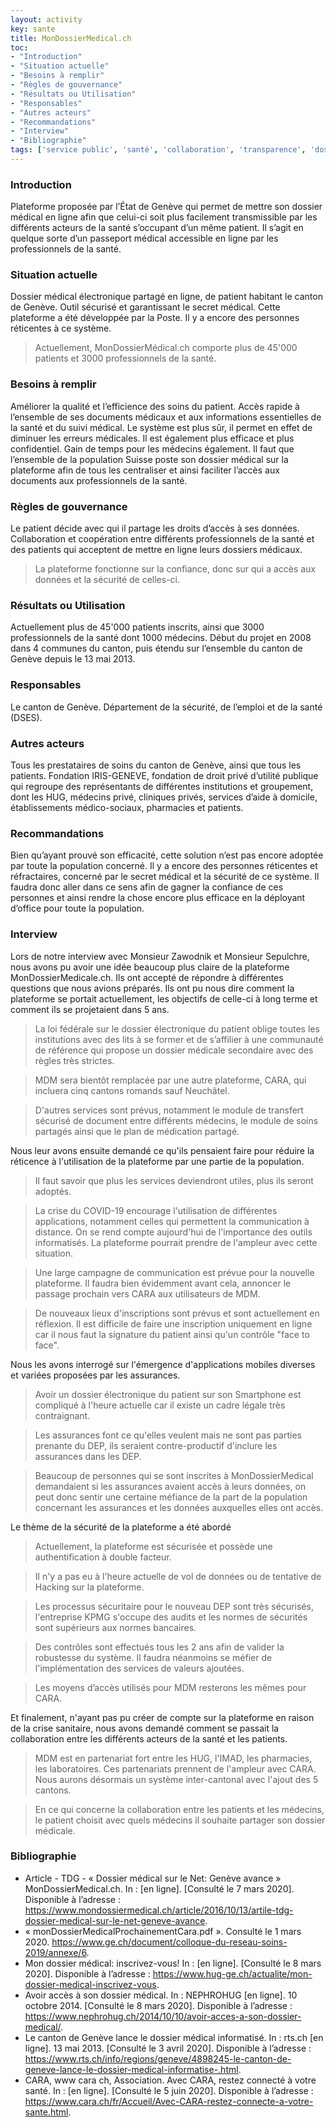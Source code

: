```yaml
---
layout: activity
key: sante
title: MonDossierMedical.ch
toc:
- "Introduction"
- "Situation actuelle"
- "Besoins à remplir"
- "Règles de gouvernance"
- "Résultats ou Utilisation"
- "Responsables"
- "Autres acteurs"
- "Recommandations"
- "Interview"
- "Bibliographie"
tags: ['service public', 'santé', 'collaboration', 'transparence', 'dossier méedical']
---
```


### Introduction

Plateforme proposée par l’État de Genève qui permet de mettre son dossier médical en
ligne afin que celui-ci soit plus facilement transmissible par les différents acteurs de la
santé s’occupant d’un même patient. Il s’agit en quelque sorte d’un passeport médical
accessible en ligne par les professionnels de la santé. 

### Situation actuelle

Dossier médical électronique partagé en ligne, de patient habitant le canton de Genève. Outil sécurisé et garantissant le secret médical. Cette plateforme a été développée par la Poste. Il y a encore des personnes réticentes à ce système.

>  Actuellement, MonDossierMédical.ch comporte plus de 45'000 patients et 3000 professionnels de la santé. 

### Besoins à remplir

Améliorer la qualité et l’efficience des soins du patient. Accès rapide à l’ensemble de ses documents médicaux et aux informations essentielles de la santé et du suivi médical. Le système est plus sûr, il permet en effet de diminuer les erreurs médicales. Il est également plus efficace et plus confidentiel. Gain de temps pour les médecins également. Il faut que l’ensemble de la population Suisse poste son dossier médical sur la plateforme afin de tous les centraliser et ainsi faciliter l’accès aux documents aux professionnels de la santé.

### Règles de gouvernance

Le patient décide avec qui il partage les droits d’accès à ses données. Collaboration et coopération entre différents professionnels de la santé et des patients qui acceptent de mettre en ligne leurs dossiers médicaux.

>  La plateforme fonctionne sur la confiance, donc sur qui a accès aux données et la sécurité de celles-ci.

### Résultats ou Utilisation

Actuellement plus de 45'000 patients inscrits, ainsi que 3000 professionnels de la santé dont 1000 médecins. Début du projet en 2008 dans 4 communes du canton, puis étendu sur l’ensemble du canton de Genève depuis le 13 mai 2013.

### Responsables

Le canton de Genève. Département de la sécurité, de l’emploi et de la santé (DSES).

### Autres acteurs

Tous les prestataires de soins du canton de Genève, ainsi que tous les patients. Fondation IRIS-GENEVE, fondation de droit privé d’utilité publique qui regroupe des représentants de différentes institutions et groupement, dont les HUG, médecins privé, cliniques privés, services d’aide à domicile, établissements médico-sociaux, pharmacies et patients.

### Recommandations

Bien qu’ayant prouvé son efficacité, cette solution n’est pas encore adoptée par toute la population concerné. Il y a encore des personnes réticentes et réfractaires, concerné par le secret médical et la sécurité de ce système. Il faudra donc aller dans ce sens afin de gagner la confiance de ces personnes et ainsi rendre la chose encore plus efficace en la déployant d’office pour toute la population.

### Interview

Lors de notre interview avec Monsieur Zawodnik et Monsieur Sepulchre, nous avons pu avoir une idée beaucoup plus claire de la plateforme MonDossierMedicale.ch. Ils ont accepté de répondre à différentes questions que nous avions préparés. Ils ont pu nous dire comment la plateforme se portait actuellement, les objectifs de celle-ci à long terme et comment ils se projetaient dans 5 ans.

>  La loi fédérale sur le dossier électronique du patient oblige toutes les institutions avec des lits à se former et de s’affilier à une communauté de référence qui propose un dossier médicale secondaire avec des règles très strictes.

>  MDM sera bientôt remplacée par une autre plateforme, CARA, qui incluera cinq cantons romands sauf Neuchâtel.

>  D'autres services sont prévus, notamment le module de transfert sécurisé de document entre différents médecins, le module de soins partagés ainsi que le plan de médication partagé.

Nous leur avons ensuite demandé ce qu'ils pensaient faire pour réduire la réticence à l'utilisation de la plateforme par une partie de la population.

>  Il faut savoir que plus les services deviendront utiles, plus ils seront adoptés.

>  La crise du COVID-19 encourage l'utilisation de différentes applications, notamment celles qui permettent la communication à distance. On se rend compte aujourd'hui de l'importance des outils informatisés. La plateforme pourrait prendre de l'ampleur avec cette situation.

>  Une large campagne de communication est prévue pour la nouvelle plateforme. Il faudra bien évidemment avant cela, annoncer le passage prochain vers CARA aux utilisateurs de MDM.

>  De nouveaux lieux d'inscriptions sont prévus et sont actuellement en réflexion. Il est difficile de faire une inscription uniquement en ligne car il nous faut la signature du patient ainsi qu'un contrôle "face to face".

Nous les avons interrogé sur l'émergence d'applications mobiles diverses et variées proposées par les assurances.

>  Avoir un dossier électronique du patient sur son Smartphone est compliqué à l'heure actuelle car il existe un cadre légale très contraignant.

>  Les assurances font ce qu'elles veulent mais ne sont pas parties prenante du DEP, ils seraient contre-productif d'inclure les assurances dans les DEP. 

>  Beaucoup de personnes qui se sont inscrites à MonDossierMedical demandaient si les assurances avaient accès à leurs données, on peut donc sentir une certaine méfiance de la part de la population concernant les assurances et les données auxquelles elles ont accès.

Le thème de la sécurité de la plateforme a été abordé

>  Actuellement, la plateforme est sécurisée et possède une authentification à double facteur.

>  Il n'y a pas eu à l'heure actuelle de vol de données ou de tentative de Hacking sur la plateforme.

>  Les processus sécuritaire pour le nouveau DEP sont très sécurisés, l'entreprise KPMG s'occupe des audits et les normes de sécurités sont supérieurs aux normes bancaires.

>  Des contrôles sont effectués tous les 2 ans afin de valider la robustesse du système. Il faudra néanmoins se méfier de l'implémentation des services de valeurs ajoutées.

>  Les moyens d’accès utilisés pour MDM resterons les mêmes pour CARA.

Et finalement, n'ayant pas pu créer de compte sur la plateforme en raison de la crise sanitaire, nous avons demandé comment se passait la collaboration entre les différents acteurs de la santé et les patients.

>  MDM est en partenariat fort entre les HUG, l'IMAD, les pharmacies, les laboratoires. Ces partenariats prennent de l'ampleur avec CARA. Nous aurons désormais un système inter-cantonal avec l'ajout des 5 cantons.

>  En ce qui concerne la collaboration entre les patients et les médecins, le patient choisit avec quels médecins il souhaite partager son dossier médicale.

### Bibliographie

* Article - TDG - « Dossier médical sur le Net: Genève avance » MonDossierMedical.ch. In : [en ligne]. [Consulté le 7 mars 2020]. Disponible à l’adresse : https://www.mondossiermedical.ch/article/2016/10/13/artile-tdg-dossier-medical-sur-le-net-geneve-avance. 
* « monDossierMedicalProchainementCara.pdf ». Consulté le 1 mars 2020. https://www.ge.ch/document/colloque-du-reseau-soins-2019/annexe/6.
* Mon dossier médical: inscrivez-vous! In : [en ligne]. [Consulté le 8 mars 2020]. Disponible à l’adresse : https://www.hug-ge.ch/actualite/mon-dossier-medical-inscrivez-vous. 
* Avoir accès à son dossier médical. In : NEPHROHUG [en ligne]. 10 octobre 2014. [Consulté le 8 mars 2020]. Disponible à l’adresse : https://www.nephrohug.ch/2014/10/10/avoir-acces-a-son-dossier-medical/. 
* Le canton de Genève lance le dossier médical informatisé. In : rts.ch [en ligne]. 13 mai 2013. [Consulté le 3 avril 2020]. Disponible à l’adresse : https://www.rts.ch/info/regions/geneve/4898245-le-canton-de-geneve-lance-le-dossier-medical-informatise-.html. 
* CARA, www cara ch, Association. Avec CARA, restez connecté à votre santé. In : [en ligne]. [Consulté le 5 juin 2020]. Disponible à l’adresse : https://www.cara.ch/fr/Accueil/Avec-CARA-restez-connecte-a-votre-sante.html. 











